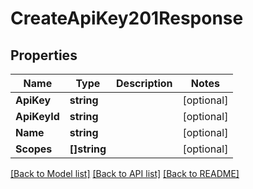 # CreateApiKey201Response

## Properties

Name | Type | Description | Notes
------------ | ------------- | ------------- | -------------
**ApiKey** | **string** |  |[optional] 
**ApiKeyId** | **string** |  |[optional] 
**Name** | **string** |  |[optional] 
**Scopes** | **[]string** |  |[optional] 

[[Back to Model list]](../README.md#documentation-for-models) [[Back to API list]](../README.md#documentation-for-api-endpoints) [[Back to README]](../README.md)


